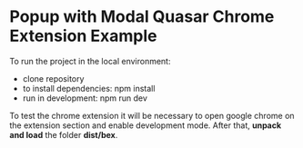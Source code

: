 # Popup with Modal Quasar Chrome Extension Example

To run the project in the local environment:

- clone repository
- to install dependencies: npm install
- run in development: npm run dev

To test the chrome extension it will be necessary to open google chrome on the extension section and enable development mode. After that, **unpack and load** the folder
**dist/bex**.
